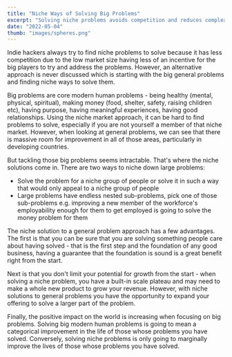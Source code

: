```yaml
---
title: "Niche Ways of Solving Big Problems"
excerpt: "Solving niche problems avoids competition and reduces complexity. General problems are more meaningful and in high demand. Solving general problems in a niche way combines the benefits of solving general problems and avoids its pitfalls."
date: "2022-05-04"
thumb: "images/spheres.png"
---
```


Indie hackers always try to find niche problems to solve because it has less competition due to the low market size having less of an incentive for the big players to try and address the problems. However, an alternative approach is never discussed which is starting with the big general problems and finding niche ways to solve them.

Big problems are core modern human problems - being healthy (mental, physical, spiritual), making money (food, shelter, safety, raising children etc), having purpose, having meaningful experiences, having good relationships. Using the niche market approach, it can be hard to find problems to solve, especially if you are not yourself a member of that niche market. However, when looking at general problems, we can see that there is massive room for improvement in all of those areas, particularly in developing countries.

But tackling those big problems seems intractable. That's where the niche solutions come in. There are two ways to niche down large problems:
- Solve the problem for a niche group of people or solve it in such a way that would only appeal to a niche group of people
- Large problems have endless nested sub-problems, pick one of those sub-problems e.g. improving a new member of the workforce's employability enough for them to get employed is going to solve the money problem for them

The niche solution to a general problem approach has a few advantages. The first is that you can be sure that you are solving something people care about having solved - that is the first step and the foundation of any good business, having a guarantee that the foundation is sound is a great benefit right from the start.

Next is that you don't limit your potential for growth from the start - when solving a niche problem, you have a built-in scale plateau and may need to make a whole new product to grow your revenue. However, with niche solutions to general problems you have the opportunity to expand your offering to solve a larger part of the problem.

Finally, the positive impact on the world is increasing when focusing on big problems. Solving big modern human problems is going to mean a categorical improvement in the life of those whose problems you have solved. Conversely, solving niche problems is only going to marginally improve the lives of those whose problems you have solved.
